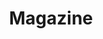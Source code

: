 ---
layout: layouts/post4.njk
tags:
 - work
 - "2020"
 - print
title: Magazine
type: Graphic Design 
year: "2020"
featured_image: "/img/Magazine_Mockup_4.jpg"
materials: hammermill paper, adobe indesign, adobe photoshop
description: a calendar that has dog dreams in them
support_images:
 - "/img/Magazine_Mockup_4.jpg"
 - "/img/behance problem 4 finalspread 2.jpg" 
 - "/img/behance problem 4 finalspread 3.jpg"
---